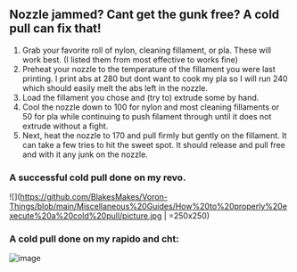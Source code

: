 
## Nozzle jammed? Cant get the gunk free? A cold pull can fix that!

1. Grab your favorite roll of nylon, cleaning fillament, or pla. These will work best. (I listed them from most effective to works fine)
2. Preheat your nozzle to the temperature of the fillament you were last printing. I print abs at 280 but dont want to cook my pla so I will run 240 which should easily melt the abs left in the nozzle.
3. Load the fillament you chose and (try to) extrude some by hand.
5. Cool the nozzle down to 100 for nylon and most cleaning fillaments or 50 for pla while continuing to push filament through until it does not extrude without a fight.
6. Next, heat the nozzle to 170 and pull firmly but gently on the fillament. It can take a few tries to hit the sweet spot. It should release and pull free and with it any junk on the nozzle.


### A successful cold pull done on my revo.
![](https://github.com/BlakesMakes/Voron-Things/blob/main/Miscellaneous%20Guides/How%20to%20properly%20execute%20a%20cold%20pull/picture.jpg | =250x250)
### A cold pull done on my rapido and cht:
![image](https://github.com/BlakesMakes/Voron-Things/blob/main/Miscellaneous%20Guides/How%20to%20properly%20execute%20a%20cold%20pull/CHT_cold_pull.jpg)
